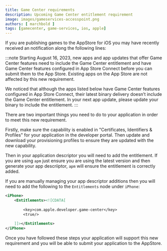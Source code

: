 ```yaml
---
title: Game Center requirements
description: Upcoming Game Center entitlement requirement
image: images/gameservices-accesspoint.png
authors: [ marchbold ]
tags: [gamecenter, game-services, ios, apple]
---
```


If you are publishing games to the AppStore for iOS you may have recently received an notification along the following lines:

:::note 
Starting August 16, 2023, new apps and app updates that offer Game Center features need to include the Game Center entitlement and have Game Center features configured in App Store Connect before you can submit them to the App Store. Existing apps on the App Store are not affected by this new requirement.

We noticed that although the apps listed below have Game Center features configured in App Store Connect, their latest binary delivery doesn’t include the Game Center entitlement. In your next app update, please update your binary to include the entitlement.
:::

There are two important things you need to do to your application in order to meet this new requirement.

Firstly, make sure the capability is enabled in "Certificates, Identifiers & Profiles" for your application in the developer portal. Then update and download your provisioning profiles to ensure they are updated with the new capability.

Then in your application descriptor you will need to add the entitlement. If you are using `apm` just ensure you are using the latest version and then generate your app descriiptor, `apm` will ensure the entitlement is correctly added.

If you are manually managing your app descriptor additions then you will need to add the following to the `Entitlements` node under `iPhone`:

```xml
<iPhone>
	<Entitlements><![CDATA[
	
		<key>com.apple.developer.game-center</key>
		<true/>
		
	]]></Entitlements>
</iPhone>
```

Once you have followed these steps your application will support this new requirement and you will be able to submit your application to the AppStore.
